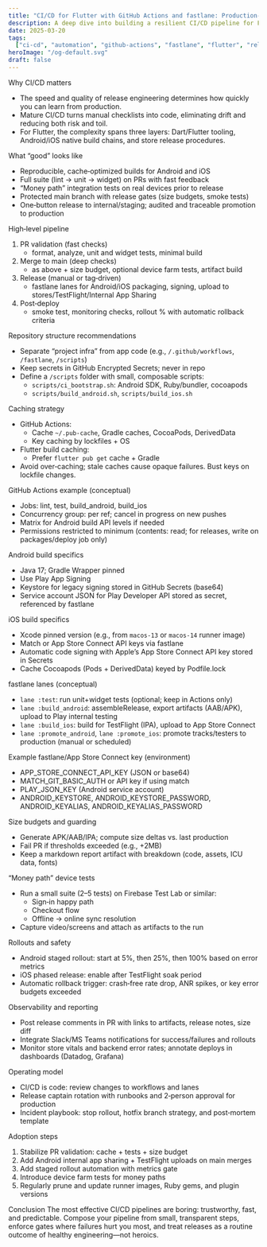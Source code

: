 ```yaml
---
title: "CI/CD for Flutter with GitHub Actions and fastlane: Production-Ready Automation"
description: A deep dive into building a resilient CI/CD pipeline for Flutter using GitHub Actions and fastlane, including code signing, artifacts, and release gates.
date: 2025-03-20
tags:
  ["ci-cd", "automation", "github-actions", "fastlane", "flutter", "release"]
heroImage: "/og-default.svg"
draft: false
---
```


Why CI/CD matters

- The speed and quality of release engineering determines how quickly you can learn from production.
- Mature CI/CD turns manual checklists into code, eliminating drift and reducing both risk and toil.
- For Flutter, the complexity spans three layers: Dart/Flutter tooling, Android/iOS native build chains, and store release procedures.

What “good” looks like

- Reproducible, cache‑optimized builds for Android and iOS
- Full suite (lint → unit → widget) on PRs with fast feedback
- “Money path” integration tests on real devices prior to release
- Protected main branch with release gates (size budgets, smoke tests)
- One‑button release to internal/staging; audited and traceable promotion to production

High‑level pipeline

1. PR validation (fast checks)
   - format, analyze, unit and widget tests, minimal build
2. Merge to main (deep checks)
   - as above + size budget, optional device farm tests, artifact build
3. Release (manual or tag‑driven)
   - fastlane lanes for Android/iOS packaging, signing, upload to stores/TestFlight/Internal App Sharing
4. Post‑deploy
   - smoke test, monitoring checks, rollout % with automatic rollback criteria

Repository structure recommendations

- Separate “project infra” from app code (e.g., `/.github/workflows`, `/fastlane`, `/scripts`)
- Keep secrets in GitHub Encrypted Secrets; never in repo
- Define a `/scripts` folder with small, composable scripts:
  - `scripts/ci_bootstrap.sh`: Android SDK, Ruby/bundler, cocoapods
  - `scripts/build_android.sh`, `scripts/build_ios.sh`

Caching strategy

- GitHub Actions:
  - Cache `~/.pub-cache`, Gradle caches, CocoaPods, DerivedData
  - Key caching by lockfiles + OS
- Flutter build caching:
  - Prefer `flutter pub get` cache + Gradle
- Avoid over‑caching; stale caches cause opaque failures. Bust keys on lockfile changes.

GitHub Actions example (conceptual)

- Jobs: lint, test, build_android, build_ios
- Concurrency group: per ref; cancel in progress on new pushes
- Matrix for Android build API levels if needed
- Permissions restricted to minimum (contents: read; for releases, write on packages/deploy job only)

Android build specifics

- Java 17; Gradle Wrapper pinned
- Use Play App Signing
- Keystore for legacy signing stored in GitHub Secrets (base64)
- Service account JSON for Play Developer API stored as secret, referenced by fastlane

iOS build specifics

- Xcode pinned version (e.g., from `macos-13` or `macos-14` runner image)
- Match or App Store Connect API keys via fastlane
- Automatic code signing with Apple’s App Store Connect API key stored in Secrets
- Cache Cocoapods (Pods + DerivedData) keyed by Podfile.lock

fastlane lanes (conceptual)

- `lane :test`: run unit+widget tests (optional; keep in Actions only)
- `lane :build_android`: assembleRelease, export artifacts (AAB/APK), upload to Play internal testing
- `lane :build_ios`: build for TestFlight (IPA), upload to App Store Connect
- `lane :promote_android`, `lane :promote_ios`: promote tracks/testers to production (manual or scheduled)

Example fastlane/App Store Connect key (environment)

- APP_STORE_CONNECT_API_KEY (JSON or base64)
- MATCH_GIT_BASIC_AUTH or API key if using match
- PLAY_JSON_KEY (Android service account)
- ANDROID_KEYSTORE, ANDROID_KEYSTORE_PASSWORD, ANDROID_KEYALIAS, ANDROID_KEYALIAS_PASSWORD

Size budgets and guarding

- Generate APK/AAB/IPA; compute size deltas vs. last production
- Fail PR if thresholds exceeded (e.g., +2MB)
- Keep a markdown report artifact with breakdown (code, assets, ICU data, fonts)

“Money path” device tests

- Run a small suite (2–5 tests) on Firebase Test Lab or similar:
  - Sign‑in happy path
  - Checkout flow
  - Offline → online sync resolution
- Capture video/screens and attach as artifacts to the run

Rollouts and safety

- Android staged rollout: start at 5%, then 25%, then 100% based on error metrics
- iOS phased release: enable after TestFlight soak period
- Automatic rollback trigger: crash‑free rate drop, ANR spikes, or key error budgets exceeded

Observability and reporting

- Post release comments in PR with links to artifacts, release notes, size diff
- Integrate Slack/MS Teams notifications for success/failures and rollouts
- Monitor store vitals and backend error rates; annotate deploys in dashboards (Datadog, Grafana)

Operating model

- CI/CD is code: review changes to workflows and lanes
- Release captain rotation with runbooks and 2‑person approval for production
- Incident playbook: stop rollout, hotfix branch strategy, and post‑mortem template

Adoption steps

1. Stabilize PR validation: cache + tests + size budget
2. Add Android internal app sharing + TestFlight uploads on main merges
3. Add staged rollout automation with metrics gate
4. Introduce device farm tests for money paths
5. Regularly prune and update runner images, Ruby gems, and plugin versions

Conclusion
The most effective CI/CD pipelines are boring: trustworthy, fast, and predictable. Compose your pipeline from small, transparent steps, enforce gates where failures hurt you most, and treat releases as a routine outcome of healthy engineering—not heroics.
